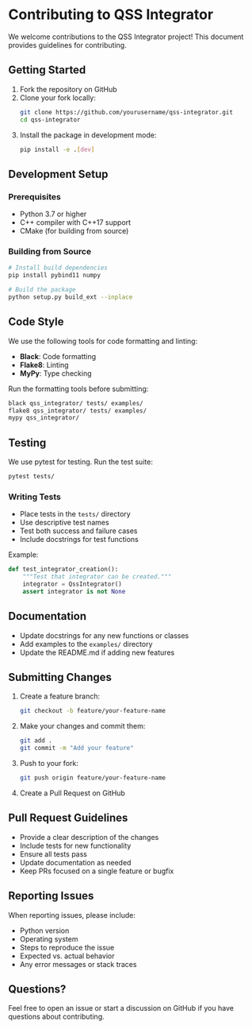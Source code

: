 # Contributing to QSS Integrator

We welcome contributions to the QSS Integrator project! This document provides guidelines for contributing.

## Getting Started

1. Fork the repository on GitHub
2. Clone your fork locally:
   ```bash
   git clone https://github.com/yourusername/qss-integrator.git
   cd qss-integrator
   ```
3. Install the package in development mode:
   ```bash
   pip install -e .[dev]
   ```

## Development Setup

### Prerequisites

- Python 3.7 or higher
- C++ compiler with C++17 support
- CMake (for building from source)

### Building from Source

```bash
# Install build dependencies
pip install pybind11 numpy

# Build the package
python setup.py build_ext --inplace
```

## Code Style

We use the following tools for code formatting and linting:

- **Black**: Code formatting
- **Flake8**: Linting
- **MyPy**: Type checking

Run the formatting tools before submitting:

```bash
black qss_integrator/ tests/ examples/
flake8 qss_integrator/ tests/ examples/
mypy qss_integrator/
```

## Testing

We use pytest for testing. Run the test suite:

```bash
pytest tests/
```

### Writing Tests

- Place tests in the `tests/` directory
- Use descriptive test names
- Test both success and failure cases
- Include docstrings for test functions

Example:
```python
def test_integrator_creation():
    """Test that integrator can be created."""
    integrator = QssIntegrator()
    assert integrator is not None
```

## Documentation

- Update docstrings for any new functions or classes
- Add examples to the `examples/` directory
- Update the README.md if adding new features

## Submitting Changes

1. Create a feature branch:
   ```bash
   git checkout -b feature/your-feature-name
   ```

2. Make your changes and commit them:
   ```bash
   git add .
   git commit -m "Add your feature"
   ```

3. Push to your fork:
   ```bash
   git push origin feature/your-feature-name
   ```

4. Create a Pull Request on GitHub

## Pull Request Guidelines

- Provide a clear description of the changes
- Include tests for new functionality
- Ensure all tests pass
- Update documentation as needed
- Keep PRs focused on a single feature or bugfix

## Reporting Issues

When reporting issues, please include:

- Python version
- Operating system
- Steps to reproduce the issue
- Expected vs. actual behavior
- Any error messages or stack traces

## Questions?

Feel free to open an issue or start a discussion on GitHub if you have questions about contributing.
